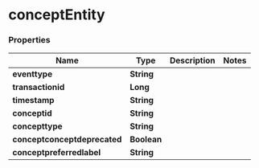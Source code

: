 # conceptEntity
  
### Properties
Name | Type | Description | Notes
------------ | ------------- | ------------- | -------------
**eventtype** | **String** |  | 
**transactionid** | **Long** |  | 
**timestamp** | **String** |  | 
**conceptid** | **String** |  | 
**concepttype** | **String** |  | 
**conceptconceptdeprecated** | **Boolean** |  | 
**conceptpreferredlabel** | **String** |  | 
   


